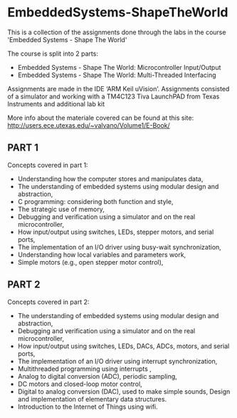 # EmbeddedSystems-ShapeTheWorld

This is a collection of the assignments done through the labs in the course 'Embedded Systems - Shape The World'

The course is split into 2 parts:
- Embedded Systems - Shape The World: Microcontroller Input/Output
- Embedded Systems - Shape The World: Multi-Threaded Interfacing


Assignments are made in the IDE ‘ARM Keil uVision’. Assignments consisted of a simulator and working with a TM4C123 Tiva LaunchPAD from Texas Instruments and additional lab kit

More info about the materiale covered can be found at this site: http://users.ece.utexas.edu/~valvano/Volume1/E-Book/


## PART 1

Concepts covered in part 1:

- Understanding how the computer stores and manipulates data,
- The understanding of embedded systems using modular design and abstraction,
- C programming: considering both function and style,
- The strategic use of memory,
- Debugging and verification using a simulator and on the real microcontroller,
- How input/output using switches, LEDs, stepper motors, and serial ports,
- The implementation of an I/O driver using busy-wait synchronization,
- Understanding how local variables and parameters work,
- Simple motors (e.g., open stepper motor control),

## PART 2

Concepts covered in part 2:

- The understanding of embedded systems using modular design and abstraction,
- Debugging and verification using a simulator and on the real microcontroller,
- How input/output using switches, LEDs, DACs, ADCs, motors, and serial ports,
- The implementation of an I/O driver using interrupt synchronization,
- Multithreaded programming using interrupts ,
- Analog to digital conversion (ADC), periodic sampling,
- DC motors and closed-loop motor control,
- Digital to analog conversion (DAC), used to make simple sounds, Design and implementation of elementary data structures.
- Introduction to the Internet of Things using wifi.
